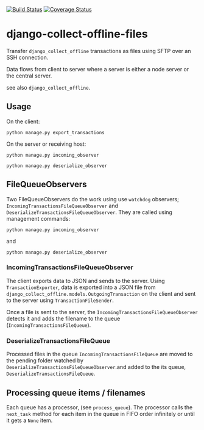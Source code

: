 [![Build Status](https://travis-ci.com/erikvw/django-collect-offline-files.svg?branch=develop)](https://travis-ci.com/erikvw/django-collect-offline-files?branch=develop)
[![Coverage Status](https://coveralls.io/repos/erikvw/django-collect-offline-files/badge.svg?branch=develop&service=github)](https://coveralls.io/github/erikvw/django-collect-offline-files?branch=develop)


# django-collect-offline-files

Transfer `django_collect_offline` transactions as files using SFTP over an SSH connection.

Data flows from client to server where a server is either a node server or the central server.

see also `django_collect_offline`.


## Usage

On the client:

    python manage.py export_transactions


On the server or receiving host:

    python manage.py incoming_observer

    python manage.py deserialize_observer


## FileQueueObservers

Two FileQueueObservers do the work using use `watchdog` observers; `IncomingTransactionsFileQueueObserver` and `DeserializeTransactionsFileQueueObserver`. They are called using management commands:

    python manage.py incoming_observer

and
    
    python manage.py deserialize_observer
    
### IncomingTransactionsFileQueueObserver

The client exports data to JSON and sends to the server. Using `TransactionExporter`, data is exported into a JSON file from `django_collect_offline.models.OutgoingTransaction` on the client and sent to the server using `TransactionFileSender`.

Once a file is sent to the server, the `IncomingTransactionsFileQueueObserver` detects it and adds the filename to the queue (`IncomingTransactionsFileQueue`). 

### DeserializeTransactionsFileQueue

Processed files in the queue `IncomingTransactionsFileQueue` are moved to the pending folder watched by `DeserializeTransactionsFileQueueObserver`.and added to the its queue, `DeserializeTransactionsFileQueue`. 


## Processing queue items / filenames

Each queue has a processor, (see `process_queue`). The processor calls the `next_task` method for each item in the queue in FIFO order infinitely or until it gets a `None` item.
